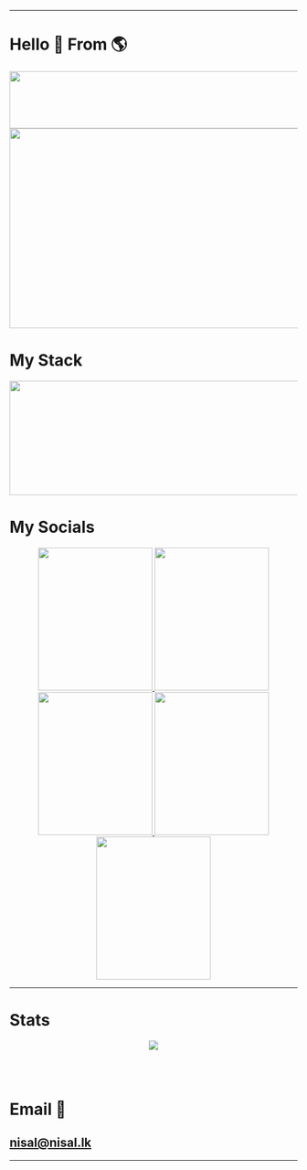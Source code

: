 <hr>
<div align="start">
  <h1>Hello 👋 From 🌎 </h1>
</div>



<div align="center">
  <a href="https://codepen.io/Mooncaque/pen/xxedWOV" target="_blank" rel="noopener noreferrer">
         <img src="https://github-card-orpin.vercel.app/api/githubCard" width="1000" height="100" />
  </a>
</div>

<div align="center">
      <a href="https://nisal.lk" target="_blank" rel="noopener noreferrer">
        <img src="https://nisalintro.vercel.app/api/MyName" width="1000" height="350" />
      </a>
</div>

<div align="start">
  <h1>My Stack </h1>
</div>

<div align="center">
    <a href="https://nisal.lk" target="_blank" rel="noopener noreferrer">
        <img src="https://reactlogo.vercel.app/api/ReactLogo" width="10000" height="200" />
    </a>
</div>

<div align="start">
  <h1>My Socials </h1>
</div>




<div align="center">
  <a href="https://linkedin.com/in/nisal-herath" target="_blank" rel="noopener noreferrer">
        <img src="https://linked-navy.vercel.app/api/LinkedIn"  width="200" height="250" />
  </a>
  <a href="https://nisal.lk" target="_blank" rel="noopener noreferrer">
        <img src="https://global-logo.vercel.app/api/GlobalLogo"  width="200" height="250" />
  </a>
  <a href="https://facebook.com/mooncaque" target="_blank" rel="noopener noreferrer">
    <img src="https://cociallogo.vercel.app/api/SocialLogo" width="200" height="250" />
  </a>
  <a href="https://instagram.com/mooncaque" target="_blank" rel="noopener noreferrer">
    <img src="https://instalogo.vercel.app/api/InstaLogo" width="200" height="250" />
  </a>
  <a href="https://x.com/artnisal" target="_blank" rel="noopener noreferrer">
        <img src="https://xlogo.vercel.app/api/XLogo"  width="200" height="250" />
  </a>
</div>

---
<div align="start">
  <h1>Stats </h1>
</div>
<div align="center">
  
![](https://github-readme-streak-stats.herokuapp.com/?user=nisalherath&theme=dark&hide_border=false)<br/>

</div>
<br>
<br>

# Email 📧 
## nisal@nisal.lk

<hr>


